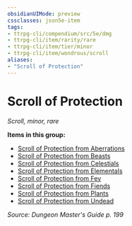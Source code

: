 ```yaml
---
obsidianUIMode: preview
cssclasses: json5e-item
tags:
- ttrpg-cli/compendium/src/5e/dmg
- ttrpg-cli/item/rarity/rare
- ttrpg-cli/item/tier/minor
- ttrpg-cli/item/wondrous/scroll
aliases: 
- "Scroll of Protection"
---
```

# Scroll of Protection
*Scroll, minor, rare*  



**Items in this group:**

- [Scroll of Protection from Aberrations](/3-Mechanics/CLI/Compendium/items/scroll-of-protection-from-aberrations.md)
- [Scroll of Protection from Beasts](/3-Mechanics/CLI/Compendium/items/scroll-of-protection-from-beasts.md)
- [Scroll of Protection from Celestials](/3-Mechanics/CLI/Compendium/items/scroll-of-protection-from-celestials.md)
- [Scroll of Protection from Elementals](/3-Mechanics/CLI/Compendium/items/scroll-of-protection-from-elementals.md)
- [Scroll of Protection from Fey](/3-Mechanics/CLI/Compendium/items/scroll-of-protection-from-fey.md)
- [Scroll of Protection from Fiends](/3-Mechanics/CLI/Compendium/items/scroll-of-protection-from-fiends.md)
- [Scroll of Protection from Plants](/3-Mechanics/CLI/Compendium/items/scroll-of-protection-from-plants.md)
- [Scroll of Protection from Undead](/3-Mechanics/CLI/Compendium/items/scroll-of-protection-from-undead.md)

*Source: Dungeon Master's Guide p. 199*